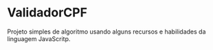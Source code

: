 # ValidadorCPF
<p>Projeto simples de algoritmo usando alguns recursos e habilidades da linguagem JavaScritp.</p>
